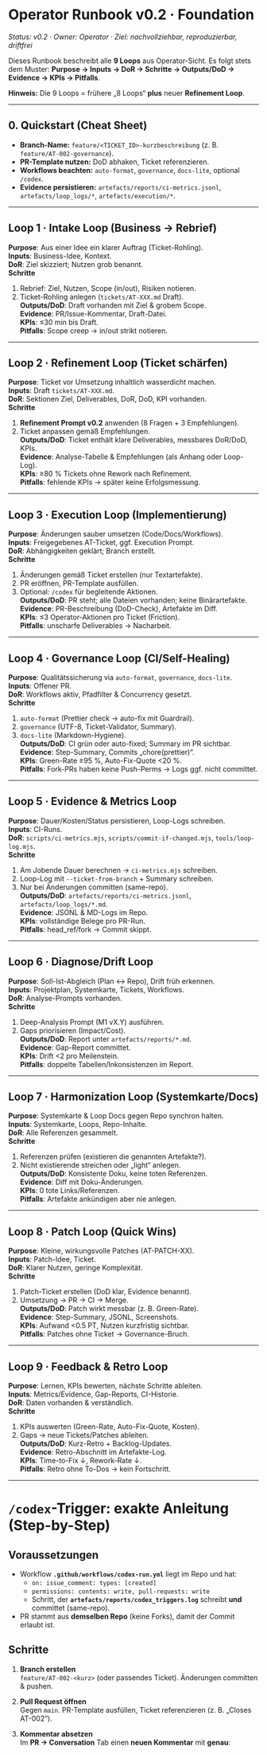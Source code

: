 # Operator Runbook v0.2 · Foundation
_Status: v0.2 · Owner: Operator · Ziel: nachvollziehbar, reproduzierbar, driftfrei_

Dieses Runbook beschreibt alle **9 Loops** aus Operator-Sicht. Es folgt stets dem Muster:
**Purpose → Inputs → DoR → Schritte → Outputs/DoD → Evidence → KPIs → Pitfalls**.

**Hinweis:** Die 9 Loops = frühere „8 Loops“ **plus** neuer **Refinement Loop**.

---

## 0. Quickstart (Cheat Sheet)
- **Branch-Name:** `feature/<TICKET_ID>-kurzbeschreibung` (z. B. `feature/AT-002-governance`).
- **PR-Template nutzen:** DoD abhaken, Ticket referenzieren.
- **Workflows beachten:** `auto-format`, `governance`, `docs-lite`, optional `/codex`.
- **Evidence persistieren:** `artefacts/reports/ci-metrics.jsonl`, `artefacts/loop_logs/*`, `artefacts/execution/*`.

---

## Loop 1 · Intake Loop (Business → Rebrief)
**Purpose**: Aus einer Idee ein klarer Auftrag (Ticket-Rohling).  
**Inputs**: Business-Idee, Kontext.  
**DoR**: Ziel skizziert; Nutzen grob benannt.  
**Schritte**  
1) Rebrief: Ziel, Nutzen, Scope (in/out), Risiken notieren.  
2) Ticket-Rohling anlegen (`tickets/AT-XXX.md` Draft).  
**Outputs/DoD**: Draft vorhanden mit Ziel & grobem Scope.  
**Evidence**: PR/Issue-Kommentar, Draft-Datei.  
**KPIs**: ≤30 min bis Draft.  
**Pitfalls**: Scope creep → in/out strikt notieren.

---

## Loop 2 · Refinement Loop (Ticket schärfen)
**Purpose**: Ticket vor Umsetzung inhaltlich wasserdicht machen.  
**Inputs**: Draft `tickets/AT-XXX.md`.  
**DoR**: Sektionen Ziel, Deliverables, DoR, DoD, KPI vorhanden.  
**Schritte**  
1) **Refinement Prompt v0.2** anwenden (8 Fragen + 3 Empfehlungen).  
2) Ticket anpassen gemäß Empfehlungen.  
**Outputs/DoD**: Ticket enthält klare Deliverables, messbares DoR/DoD, KPIs.  
**Evidence**: Analyse-Tabelle & Empfehlungen (als Anhang oder Loop-Log).  
**KPIs**: ≥80 % Tickets ohne Rework nach Refinement.  
**Pitfalls**: fehlende KPIs → später keine Erfolgsmessung.

---

## Loop 3 · Execution Loop (Implementierung)
**Purpose**: Änderungen sauber umsetzen (Code/Docs/Workflows).  
**Inputs**: Freigegebenes AT-Ticket, ggf. Execution Prompt.  
**DoR**: Abhängigkeiten geklärt; Branch erstellt.  
**Schritte**  
1) Änderungen gemäß Ticket erstellen (nur Textartefakte).  
2) PR eröffnen, PR-Template ausfüllen.  
3) Optional: `/codex` für begleitende Aktionen.  
**Outputs/DoD**: PR steht; alle Dateien vorhanden; keine Binärartefakte.  
**Evidence**: PR-Beschreibung (DoD-Check), Artefakte im Diff.  
**KPIs**: ≤3 Operator-Aktionen pro Ticket (Friction).  
**Pitfalls**: unscharfe Deliverables → Nacharbeit.

---

## Loop 4 · Governance Loop (CI/Self-Healing)
**Purpose**: Qualitätssicherung via `auto-format`, `governance`, `docs-lite`.  
**Inputs**: Offener PR.  
**DoR**: Workflows aktiv, Pfadfilter & Concurrency gesetzt.  
**Schritte**  
1) `auto-format` (Prettier check → auto-fix mit Guardrail).  
2) `governance` (UTF-8, Ticket-Validator, Summary).  
3) `docs-lite` (Markdown-Hygiene).  
**Outputs/DoD**: CI grün oder auto-fixed; Summary im PR sichtbar.  
**Evidence**: Step-Summary, Commits „chore(prettier)“.  
**KPIs**: Green-Rate ≥95 %, Auto-Fix-Quote <20 %.  
**Pitfalls**: Fork-PRs haben keine Push-Perms → Logs ggf. nicht committet.

---

## Loop 5 · Evidence & Metrics Loop
**Purpose**: Dauer/Kosten/Status persistieren, Loop-Logs schreiben.  
**Inputs**: CI-Runs.  
**DoR**: `scripts/ci-metrics.mjs`, `scripts/commit-if-changed.mjs`, `tools/loop-log.mjs`.  
**Schritte**  
1) Am Jobende Dauer berechnen → `ci-metrics.mjs` schreiben.  
2) Loop-Log mit `--ticket-from-branch` + Summary schreiben.  
3) Nur bei Änderungen committen (same-repo).  
**Outputs/DoD**: `artefacts/reports/ci-metrics.jsonl`, `artefacts/loop_logs/*.md`.  
**Evidence**: JSONL & MD-Logs im Repo.  
**KPIs**: vollständige Belege pro PR-Run.  
**Pitfalls**: head_ref/fork → Commit skippt.

---

## Loop 6 · Diagnose/Drift Loop
**Purpose**: Soll-Ist-Abgleich (Plan ↔ Repo), Drift früh erkennen.  
**Inputs**: Projektplan, Systemkarte, Tickets, Workflows.  
**DoR**: Analyse-Prompts vorhanden.  
**Schritte**  
1) Deep-Analysis Prompt (M1 vX.Y) ausführen.  
2) Gaps priorisieren (Impact/Cost).  
**Outputs/DoD**: Report unter `artefacts/reports/*.md`.  
**Evidence**: Gap-Report committet.  
**KPIs**: Drift <2 pro Meilenstein.  
**Pitfalls**: doppelte Tabellen/Inkonsistenzen im Report.

---

## Loop 7 · Harmonization Loop (Systemkarte/Docs)
**Purpose**: Systemkarte & Loop Docs gegen Repo synchron halten.  
**Inputs**: Systemkarte, Loops, Repo-Inhalte.  
**DoR**: Alle Referenzen gesammelt.  
**Schritte**  
1) Referenzen prüfen (existieren die genannten Artefakte?).  
2) Nicht existierende streichen oder „light“ anlegen.  
**Outputs/DoD**: Konsistente Doku, keine toten Referenzen.  
**Evidence**: Diff mit Doku-Änderungen.  
**KPIs**: 0 tote Links/Referenzen.  
**Pitfalls**: Artefakte ankündigen aber nie anlegen.

---

## Loop 8 · Patch Loop (Quick Wins)
**Purpose**: Kleine, wirkungsvolle Patches (AT-PATCH-XX).  
**Inputs**: Patch-Idee, Ticket.  
**DoR**: Klarer Nutzen, geringe Komplexität.  
**Schritte**  
1) Patch-Ticket erstellen (DoD klar, Evidence benannt).  
2) Umsetzung → PR → CI → Merge.  
**Outputs/DoD**: Patch wirkt messbar (z. B. Green-Rate).  
**Evidence**: Step-Summary, JSONL, Screenshots.  
**KPIs**: Aufwand <0.5 PT, Nutzen kurzfristig sichtbar.  
**Pitfalls**: Patches ohne Ticket → Governance-Bruch.

---

## Loop 9 · Feedback & Retro Loop
**Purpose**: Lernen, KPIs bewerten, nächste Schritte ableiten.  
**Inputs**: Metrics/Evidence, Gap-Reports, CI-Historie.  
**DoR**: Daten vorhanden & verständlich.  
**Schritte**  
1) KPIs auswerten (Green-Rate, Auto-Fix-Quote, Kosten).  
2) Gaps → neue Tickets/Patches ableiten.  
**Outputs/DoD**: Kurz-Retro + Backlog-Updates.  
**Evidence**: Retro-Abschnitt im Artefakte-Log.  
**KPIs**: Time-to-Fix ↓, Rework-Rate ↓.  
**Pitfalls**: Retro ohne To-Dos → kein Fortschritt.

---

# `/codex`-Trigger: exakte Anleitung (Step-by-Step)

## Voraussetzungen
- Workflow **`.github/workflows/codex-run.yml`** liegt im Repo und hat:
  - `on: issue_comment: types: [created]`
  - `permissions: contents: write, pull-requests: write`
  - Schritt, der **`artefacts/reports/codex_triggers.log`** schreibt **und** committet (same-repo).
- PR stammt aus **demselben Repo** (keine Forks), damit der Commit erlaubt ist.

## Schritte
1. **Branch erstellen**  
   `feature/AT-002-<kurz>` (oder passendes Ticket). Änderungen committen & pushen.

2. **Pull Request öffnen**  
   Gegen `main`. PR-Template ausfüllen, Ticket referenzieren (z. B. „Closes AT-002“).

3. **Kommentar absetzen**  
   Im **PR → Conversation** Tab einen **neuen Kommentar** mit **genau**:
